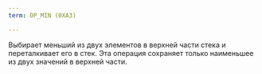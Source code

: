 ```yaml
---
term: OP_MIN (0XA3)

---
```

Выбирает меньший из двух элементов в верхней части стека и переталкивает его в стек. Эта операция сохраняет только наименьшее из двух значений в верхней части.